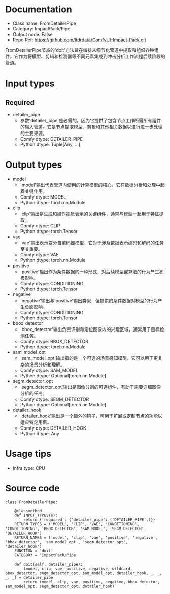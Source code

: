 # Documentation
- Class name: FromDetailerPipe
- Category: ImpactPack/Pipe
- Output node: False
- Repo Ref: https://github.com/ltdrdata/ComfyUI-Impact-Pack.git

FromDetailerPipe节点的'doit'方法旨在编排从细节化管道中提取和组织各种组件。它作为将模型、剪辑和检测器等不同元素集成到冲击分析工作流程后续阶段的管道。

# Input types
## Required
- detailer_pipe
    - 参数'detailer_pipe'是必需的，因为它提供了包含节点工作所需所有组件的输入管道。它是节点提取模型、剪辑和其他相关数据以进行进一步处理的主要来源。
    - Comfy dtype: DETAILER_PIPE
    - Python dtype: Tuple[Any, ...]

# Output types
- model
    - 'model'输出代表管道内使用的计算模型的核心，它在数据分析和处理中起着关键作用。
    - Comfy dtype: MODEL
    - Python dtype: torch.nn.Module
- clip
    - 'clip'输出是生成和操作视觉表示的关键组件，通常与模型一起用于特征提取。
    - Comfy dtype: CLIP
    - Python dtype: torch.Tensor
- vae
    - 'vae'输出表示变分自编码器模型，它对于涉及数据表示编码和解码的任务至关重要。
    - Comfy dtype: VAE
    - Python dtype: torch.nn.Module
- positive
    - 'positive'输出作为条件数据的一种形式，对后续模型或算法的行为产生积极影响。
    - Comfy dtype: CONDITIONING
    - Python dtype: torch.Tensor
- negative
    - 'negative'输出与'positive'输出类似，但提供的条件数据对模型的行为产生负面影响。
    - Comfy dtype: CONDITIONING
    - Python dtype: torch.Tensor
- bbox_detector
    - 'bbox_detector'输出负责识别和定位图像内的兴趣区域，通常用于目标检测任务。
    - Comfy dtype: BBOX_DETECTOR
    - Python dtype: torch.nn.Module
- sam_model_opt
    - 'sam_model_opt'输出指的是一个可选的场景感知模型，它可以用于更复杂的场景分析和理解。
    - Comfy dtype: SAM_MODEL
    - Python dtype: Optional[torch.nn.Module]
- segm_detector_opt
    - 'segm_detector_opt'输出是图像分割的可选组件，有助于需要详细图像分析的任务。
    - Comfy dtype: SEGM_DETECTOR
    - Python dtype: Optional[torch.nn.Module]
- detailer_hook
    - 'detailer_hook'输出是一个额外的钩子，可用于扩展或定制节点的功能以适应特定用例。
    - Comfy dtype: DETAILER_HOOK
    - Python dtype: Any

# Usage tips
- Infra type: CPU

# Source code
```
class FromDetailerPipe:

    @classmethod
    def INPUT_TYPES(s):
        return {'required': {'detailer_pipe': ('DETAILER_PIPE',)}}
    RETURN_TYPES = ('MODEL', 'CLIP', 'VAE', 'CONDITIONING', 'CONDITIONING', 'BBOX_DETECTOR', 'SAM_MODEL', 'SEGM_DETECTOR', 'DETAILER_HOOK')
    RETURN_NAMES = ('model', 'clip', 'vae', 'positive', 'negative', 'bbox_detector', 'sam_model_opt', 'segm_detector_opt', 'detailer_hook')
    FUNCTION = 'doit'
    CATEGORY = 'ImpactPack/Pipe'

    def doit(self, detailer_pipe):
        (model, clip, vae, positive, negative, wildcard, bbox_detector, segm_detector_opt, sam_model_opt, detailer_hook, _, _, _, _) = detailer_pipe
        return (model, clip, vae, positive, negative, bbox_detector, sam_model_opt, segm_detector_opt, detailer_hook)
```